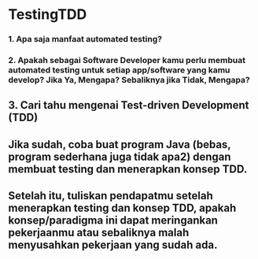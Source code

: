 # TestingTDD

### 1. Apa saja manfaat automated testing?

### 2. Apakah sebagai Software Developer kamu perlu membuat automated testing untuk setiap app/software yang kamu develop? Jika Ya, Mengapa? Sebaliknya jika Tidak, Mengapa?

## 3. Cari tahu mengenai Test-driven Development (TDD)
## Jika sudah, coba buat program Java (bebas, program sederhana juga tidak apa2) dengan membuat testing dan menerapkan konsep TDD.
## Setelah itu, tuliskan pendapatmu setelah menerapkan testing dan konsep TDD, apakah konsep/paradigma ini dapat meringankan pekerjaanmu atau sebaliknya malah menyusahkan pekerjaan yang sudah ada.
